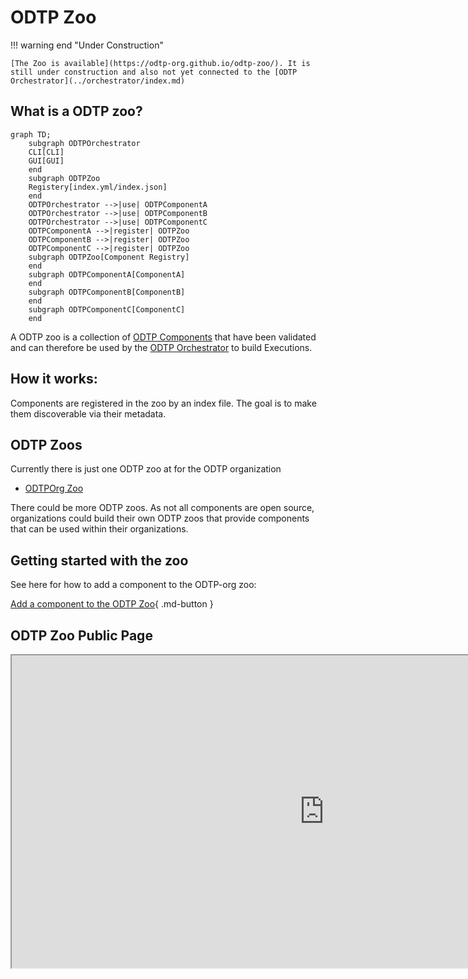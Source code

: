# ODTP Zoo

!!! warning end "Under Construction"

    [The Zoo is available](https://odtp-org.github.io/odtp-zoo/). It is still under construction and also not yet connected to the [ODTP Orchestrator](../orchestrator/index.md)

## What is a ODTP zoo?


``` mermaid
graph TD;
    subgraph ODTPOrchestrator
    CLI[CLI]
    GUI[GUI]
    end
    subgraph ODTPZoo
    Registery[index.yml/index.json]
    end   
    ODTPOrchestrator -->|use| ODTPComponentA
    ODTPOrchestrator -->|use| ODTPComponentB
    ODTPOrchestrator -->|use| ODTPComponentC
    ODTPComponentA -->|register| ODTPZoo
    ODTPComponentB -->|register| ODTPZoo
    ODTPComponentC -->|register| ODTPZoo
    subgraph ODTPZoo[Component Registry]
    end
    subgraph ODTPComponentA[ComponentA]
    end
    subgraph ODTPComponentB[ComponentB]
    end
    subgraph ODTPComponentC[ComponentC]
    end    
``` 

A ODTP zoo is a collection of [ODTP Components](../components/index.md) that have been validated and can therefore be used by the [ODTP Orchestrator](../orchestrator/index.md) to build Executions.

## How it works:

Components are registered in the zoo by an index file. The goal is to make them discoverable via their metadata.

## ODTP Zoos

Currently there is just one ODTP zoo at for the ODTP organization

- [ODTPOrg Zoo](https://github.com/odtp-org/odtp-zoo-db)

There could be more ODTP zoos. As not all components are open source, organizations could build their own ODTP zoos that provide components that can be used within their organizations.

## Getting started with the zoo

See here for how to add a component to the ODTP-org zoo:

[Add a component to the ODTP Zoo](add-component.md){ .md-button }    

## ODTP Zoo Public Page

<div class="map">
  <iframe src="https://odtp-org.github.io/odtp-zoo/" width=1000px height=500px></iframe>
</div>
